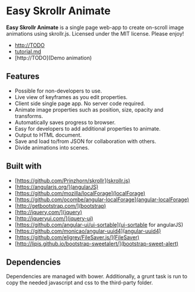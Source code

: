 Easy Skrollr Animate
====================
**Easy Skrollr Animate** is a single page web-app to create on-scroll image animations using skrollr.js.
Licensed under the MIT license. Please enjoy!

+ [http://TODO](Web-app)
+ [tutorial.md](Tutorial)
+ [http://TODO](Demo animation)

Features
--------
+ Possible for non-developers to use.
+ Live view of keyframes as you edit properties.
+ Client side single page app. No server code required.
+ Animate image properties such as position, size, opacity and transforms.
+ Automatically saves progress to browser.
+ Easy for developers to add additional properties to animate.
+ Output to HTML document.
+ Save and load to/from JSON for collaboration with others.
+ Divide animations into scenes.

Built with
----------
+ [https://github.com/Prinzhorn/skrollr](skrollr.js)
+ [https://angularjs.org/](angularJS)
+ [https://github.com/mozilla/localForage](localForage)
+ [https://github.com/ocombe/angular-localForage](angular-localForage)
+ [http://getbootstrap.com/](bootstrap)
+ [http://jquery.com/](jquery)
+ [http://jqueryui.com/](jquery-ui)
+ [https://github.com/angular-ui/ui-sortable](ui-sortable for angularJS)
+ [https://github.com/monicao/angular-uuid4](angular-uuid4)
+ [https://github.com/eligrey/FileSaver.js/](FileSaver)
+ [http://lipis.github.io/bootstrap-sweetalert/](bootstrap-sweet-alert)

Dependencies
------------
Dependencies are managed with bower.
Additionally, a grunt task is run to copy the needed javascript and css to the third-party folder.

